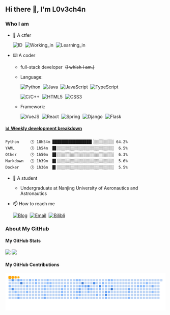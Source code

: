 ## Hi there 👋, I'm L0v3ch4n

### Who I am

- 🚩 A ctfer

  ![ID](https://img.shields.io/badge/ID-L0v3ch4n-blue)&nbsp;&nbsp;![Working_in](https://img.shields.io/badge/Working_in-Crypto-green)&nbsp;&nbsp;![Learning_in](https://img.shields.io/badge/Learning_in-AI-pink)

- ⌨️ A coder
  - full-stack developer&nbsp;&nbsp;~~(I whish I am.)~~
  - Language:

    ![Python](https://img.shields.io/badge/Main-Python-blue?logo=Python)&nbsp;&nbsp;![Java](https://img.shields.io/badge/Main-Java-orange?logo=Java)&nbsp;&nbsp;![JavaScript](https://img.shields.io/badge/Main-JavaScript-yellow?logo=JavaScript)&nbsp;&nbsp;![TypeScript](https://img.shields.io/badge/Main-TypeScript-00599C?logo=TypeScript)

    ![C/C++](https://img.shields.io/badge/Other-C%2FC%2B%2B-blue?logo=C)&nbsp;&nbsp;![HTML5](https://img.shields.io/badge/Other-HTML5-E34F26?logo=HTML5)&nbsp;&nbsp;![CSS3](https://img.shields.io/badge/Other-CSS3-1572B6?logo=CSS3)

  - Framework:

    ![VueJS](https://img.shields.io/badge/Vue.js-35495e.svg?logo=vue.js&logoColor=4FC08D)&nbsp;&nbsp;![React](https://img.shields.io/badge/React-20232a.svg?logo=react&logoColor=61DAFB)&nbsp;&nbsp;![Spring](https://img.shields.io/badge/Spring-6DB33F.svg?logo=spring&logoColor=white)&nbsp;&nbsp;![Django](https://img.shields.io/badge/Django-092E20.svg?logo=django&logoColor=white)&nbsp;&nbsp;![Flask](https://img.shields.io/badge/Flask-000.svg?logo=flask&logoColor=white)

<!-- Waka Box -->
  <!-- waka-box start -->
#### <a href="https://gist.github.com/4a7eb433b1567bd06dc5d33eaeb5cde9" target="_blank">📊 Weekly development breakdown</a>
```text
Python     🕓 18h54m █████████████████▎░░░░░░░░░ 64.2%
YAML       🕓 1h54m  █▋░░░░░░░░░░░░░░░░░░░░░░░░░  6.5%
Other      🕓 1h50m  █▋░░░░░░░░░░░░░░░░░░░░░░░░░  6.3%
Markdown   🕓 1h39m  █▌░░░░░░░░░░░░░░░░░░░░░░░░░  5.6%
Docker     🕓 1h36m  █▍░░░░░░░░░░░░░░░░░░░░░░░░░  5.5%
```
<!-- Powered by https://github.com/YouEclipse/waka-box-go . -->
<!-- waka-box end -->

- 📖 A student
  - Undergraduate at Nanjing University of Aeronautics and Astronautics

- 📫 How to reach me

  [![Blog](https://img.shields.io/badge/Blog-black?logo=RSS)](https://blog.l0v3ch4n.top)&nbsp;&nbsp;[![Email](https://img.shields.io/badge/Gmail-D14836?logo=gmail&logoColor=white)](mailto:lovechan@nuaa.edu.cn)&nbsp;&nbsp;[![Bilibli](https://img.shields.io/badge/Bilibili-FB7299?logo=Bilibili)](https://b23.tv/1Y5XwJk)

### About My GitHub

#### My GitHub Stats
<!-- GitHub stats -->
<picture>
  <source
    srcset="https://github-readme-stats.vercel.app/api?username=Cuber-Wei&show_icons=true&hide_border=true&line_height=24&theme=dark&t=1"
    media="(prefers-color-scheme: dark)"
  />
  <img src="https://github-readme-stats.vercel.app/api?username=Cuber-Wei&show_icons=true&hide_border=true&line_height=24&t=1" />
</picture>
<picture>
  <source
    srcset="https://github-readme-stats.vercel.app/api/top-langs/?username=Cuber-Wei&layout=compact&hide_border=true&langs_count=8&theme=dark"
    media="(prefers-color-scheme: dark)"
  />
  <img src="https://github-readme-stats.vercel.app/api/top-langs/?username=Cuber-Wei&layout=compact&hide_border=true&langs_count=8" />
</picture>

#### My GitHub Contributions
<!-- GitHub snk -->
<picture>
  <source media="(prefers-color-scheme: dark)" srcset="https://raw.githubusercontent.com/Cuber-Wei/Cuber-Wei/output/github-snake-dark.svg" />
  <source media="(prefers-color-scheme: light)" srcset="https://raw.githubusercontent.com/Cuber-Wei/Cuber-Wei/output/ocean.gif" />
  <img alt="github-snake" src="https://raw.githubusercontent.com/Cuber-Wei/Cuber-Wei/output/ocean.gif" />
</picture>
